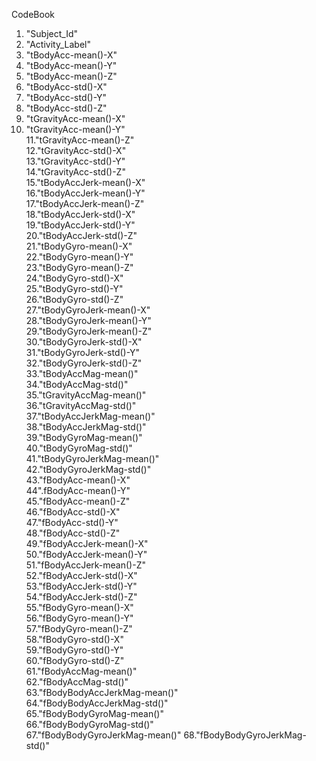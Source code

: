 CodeBook
1. "Subject_Id"                  
2. "Activity_Label"             
3. "tBodyAcc-mean()-X"           
4. "tBodyAcc-mean()-Y"          
5. "tBodyAcc-mean()-Z"          
6. "tBodyAcc-std()-X"           
7. "tBodyAcc-std()-Y"            
8. "tBodyAcc-std()-Z"           
9. "tGravityAcc-mean()-X"        
10. "tGravityAcc-mean()-Y"       
11."tGravityAcc-mean()-Z"        
12."tGravityAcc-std()-X"        
13."tGravityAcc-std()-Y"         
14."tGravityAcc-std()-Z"        
15."tBodyAccJerk-mean()-X"       
16."tBodyAccJerk-mean()-Y"      
17."tBodyAccJerk-mean()-Z"       
18."tBodyAccJerk-std()-X"       
19."tBodyAccJerk-std()-Y"        
20."tBodyAccJerk-std()-Z"       
21."tBodyGyro-mean()-X"          
22."tBodyGyro-mean()-Y"         
23."tBodyGyro-mean()-Z"          
24."tBodyGyro-std()-X"          
25."tBodyGyro-std()-Y"           
26."tBodyGyro-std()-Z"          
27."tBodyGyroJerk-mean()-X"      
28."tBodyGyroJerk-mean()-Y"     
29."tBodyGyroJerk-mean()-Z"      
30."tBodyGyroJerk-std()-X"      
31."tBodyGyroJerk-std()-Y"       
32."tBodyGyroJerk-std()-Z"      
33."tBodyAccMag-mean()"          
34."tBodyAccMag-std()"          
35."tGravityAccMag-mean()"       
36."tGravityAccMag-std()"       
37."tBodyAccJerkMag-mean()"      
38."tBodyAccJerkMag-std()"      
39."tBodyGyroMag-mean()"         
40."tBodyGyroMag-std()"         
41."tBodyGyroJerkMag-mean()"     
42."tBodyGyroJerkMag-std()"     
43."fBodyAcc-mean()-X"           
44".fBodyAcc-mean()-Y"          
45."fBodyAcc-mean()-Z"           
46."fBodyAcc-std()-X"           
47."fBodyAcc-std()-Y"            
48."fBodyAcc-std()-Z"           
49."fBodyAccJerk-mean()-X"       
50."fBodyAccJerk-mean()-Y"      
51."fBodyAccJerk-mean()-Z"       
52."fBodyAccJerk-std()-X"       
53."fBodyAccJerk-std()-Y"        
54."fBodyAccJerk-std()-Z"       
55."fBodyGyro-mean()-X"          
56."fBodyGyro-mean()-Y"         
57."fBodyGyro-mean()-Z"          
58."fBodyGyro-std()-X"          
59."fBodyGyro-std()-Y"           
60."fBodyGyro-std()-Z"          
61."fBodyAccMag-mean()"          
62."fBodyAccMag-std()"          
63."fBodyBodyAccJerkMag-mean()"  
64."fBodyBodyAccJerkMag-std()"  
65."fBodyBodyGyroMag-mean()"     
66."fBodyBodyGyroMag-std()"     
67."fBodyBodyGyroJerkMag-mean()"
68."fBodyBodyGyroJerkMag-std()" 
